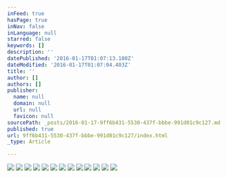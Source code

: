 ```yaml
---
inFeed: true
hasPage: true
inNav: false
inLanguage: null
starred: false
keywords: []
description: ''
datePublished: '2016-01-17T01:07:13.180Z'
dateModified: '2016-01-17T01:07:04.403Z'
title: ''
author: []
authors: []
publisher:
  name: null
  domain: null
  url: null
  favicon: null
sourcePath: _posts/2016-01-17-9ff6b431-5530-437f-bbbe-991d01c9c127.md
published: true
url: 9ff6b431-5530-437f-bbbe-991d01c9c127/index.html
_type: Article

---
```

![](https://the-grid-user-content.s3-us-west-2.amazonaws.com/497aad2b-79fa-4085-8705-c8c3708abf0b.jpg)
![](https://the-grid-user-content.s3-us-west-2.amazonaws.com/bd4b146e-af78-4320-8bbb-8b3d43a01e9d.jpg)
![](https://the-grid-user-content.s3-us-west-2.amazonaws.com/3454db5e-dd7c-435e-a307-d40d4261070c.jpg)
![](https://the-grid-user-content.s3-us-west-2.amazonaws.com/e303d732-401f-41ec-9a6d-341bc180c237.jpg)
![](https://the-grid-user-content.s3-us-west-2.amazonaws.com/af39f8fd-3098-4b9e-a801-c43679f5844f.jpg)
![](https://the-grid-user-content.s3-us-west-2.amazonaws.com/b5d3088b-018d-458c-97d2-37de02ac3ce2.jpg)
![](https://the-grid-user-content.s3-us-west-2.amazonaws.com/e1113dcc-84a3-4f9b-adb9-ef797a901410.jpg)
![](https://the-grid-user-content.s3-us-west-2.amazonaws.com/3baf6bcf-10e8-49e2-896e-6108a5aae444.jpg)
![](https://the-grid-user-content.s3-us-west-2.amazonaws.com/dc30cba1-e4c9-41a5-9880-609e6bfb8f8e.jpg)
![](https://the-grid-user-content.s3-us-west-2.amazonaws.com/19486d05-c3b9-4556-838d-fd99e320136d.jpg)
![](https://the-grid-user-content.s3-us-west-2.amazonaws.com/0fd9e46f-f628-4ed2-b202-2161a5079cf5.jpg)
![](https://the-grid-user-content.s3-us-west-2.amazonaws.com/46d28260-0692-4572-b14a-a0f14926b9ae.jpg)
![](https://the-grid-user-content.s3-us-west-2.amazonaws.com/97ee5c90-6c60-45c5-a84a-dfa1cfbabfee.jpg)